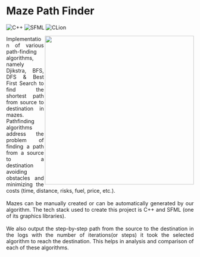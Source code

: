 # Maze Path Finder
![C++](https://img.shields.io/badge/C%2B%2B-blue?style=for-the-badge&logo=c%2B%2B&logoColor=white)
![SFML](https://img.shields.io/badge/SFML-lightgreem?style=for-the-badge&logo=SFML&logoColor=white)
![CLion](https://img.shields.io/badge/cLion-cc9600?style=for-the-badge&logo=CLion&logoColor=white)

<img align = "right" height = "400px" src = "https://github.com/prabhav-pandya/Maze-Path-Finder/blob/master/Images/sfml-output.PNG">
<p align="justify">Implementation of various path-finding algorithms, namely Djikstra, BFS, DFS & Best First Search to find the shortest path from source to
destination in mazes. Pathfinding algorithms address the problem of finding a path from a source to a destination avoiding obstacles and minimizing the costs (time, distance, risks, fuel, price, etc.).
<br><br>
Mazes can be manually created or can be automatically generated by our algorithm. The tech stack used to create this project is C++ and SFML (one of its graphics libraries).
<br><br>
We also output the step-by-step path from the source to the destination in the logs with the number of iterations(or steps) it took the selected algorithm to 
reach the destination. This helps in analysis and comparison of each of these algorithms.
</p>
